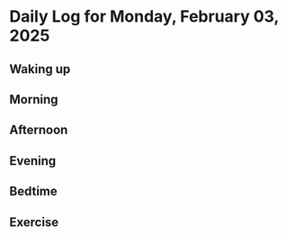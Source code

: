 # Daily Log for Monday, February 03, 2025

## Waking up

## Morning

## Afternoon

## Evening

## Bedtime

## Exercise
